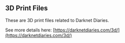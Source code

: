 ## 3D Print Files

These are 3D print files related to Darknet Diaries.

See more details here: [https://darknetdiaries.com/3d/](https://darknetdiaries.com/3d/)
